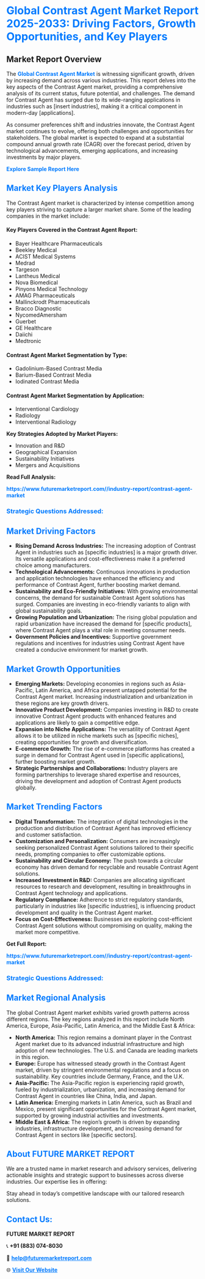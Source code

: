 <h1 style="color: #007BFF;">Global Contrast Agent Market Report 2025-2033: Driving Factors, Growth Opportunities, and Key Players</h1>

<section id="overview">
<h2>Market Report Overview</h2>
<p>The <a href="https://www.futuremarketreport.com//industry-report/contrast-agent-market" style="color: #007BFF; text-decoration: none;"><strong>Global Contrast Agent Market</strong></a> is witnessing significant growth, driven by increasing demand across various industries. This report delves into the key aspects of the Contrast Agent market, providing a comprehensive analysis of its current status, future potential, and challenges. The demand for Contrast Agent has surged due to its wide-ranging applications in industries such as [insert industries], making it a critical component in modern-day [applications].</p>
<p>As consumer preferences shift and industries innovate, the Contrast Agent market continues to evolve, offering both challenges and opportunities for stakeholders. The global market is expected to expand at a substantial compound annual growth rate (CAGR) over the forecast period, driven by technological advancements, emerging applications, and increasing investments by major players.</p>
</section>

<section id="overview">
<p><a href="https://www.futuremarketreport.com//request-sample/reportId=77175" style="color: #007BFF; text-decoration: none;"><strong>Explore Sample Report Here</strong></a></p>
</section>

<section id="key-players">
<h2 style="color: #007BFF;">Market Key Players Analysis</h2>
<p>The Contrast Agent market is characterized by intense competition among key players striving to capture a larger market share. Some of the leading companies in the market include:</p>
<h4>Key Players Covered in the Contrast Agent Report:</h4>
<ul><li>Bayer Healthcare Pharmaceuticals</li><li>Beekley Medical</li><li>ACIST Medical Systems</li><li>Medrad</li><li>Targeson</li><li>Lantheus Medical</li><li>Nova Biomedical</li><li>Pinyons Medical Technology</li><li>AMAG Pharmaceuticals</li><li>Mallinckrodt Pharmaceuticals</li><li>Bracco Diagnostic</li><li>NycomedAmersham</li><li>Guerbet</li><li>GE Healthcare</li><li>Daiichi</li><li>Medtronic</li></ul>
<h4>Contrast Agent Market Segmentation by Type:</h4>
<ul><li>Gadolinium-Based Contrast Media</li><li>Barium-Based Contrast Media</li><li>Iodinated Contrast Media</li></ul>

<h4>Contrast Agent Market Segmentation by Application:</h4>
<ul><li>Interventional Cardiology</li><li>Radiology</li><li>Interventional Radiology</li></ul>
<p><strong>Key Strategies Adopted by Market Players:</strong></p>
<ul>
<li>Innovation and R&D</li>
<li>Geographical Expansion</li>
<li>Sustainability Initiatives</li>
<li>Mergers and Acquisitions</li>
</ul>
</section>

<section>
<p><strong>Read Full Analysis: </strong></p><a href="https://www.futuremarketreport.com//industry-report/contrast-agent-market" style="color: #007BFF; text-decoration: none;"><strong>https://www.futuremarketreport.com//industry-report/contrast-agent-market</strong></a>
<h3 style="color: #007BFF;">Strategic Questions Addressed:</h3>
</section>

<section id="driving-factors">
<h2 style="color: #007BFF;">Market Driving Factors</h2>
<ul>
<li><strong>Rising Demand Across Industries:</strong> The increasing adoption of Contrast Agent in industries such as [specific industries] is a major growth driver. Its versatile applications and cost-effectiveness make it a preferred choice among manufacturers.</li>
<li><strong>Technological Advancements:</strong> Continuous innovations in production and application technologies have enhanced the efficiency and performance of Contrast Agent, further boosting market demand.</li>
<li><strong>Sustainability and Eco-Friendly Initiatives:</strong> With growing environmental concerns, the demand for sustainable Contrast Agent solutions has surged. Companies are investing in eco-friendly variants to align with global sustainability goals.</li>
<li><strong>Growing Population and Urbanization:</strong> The rising global population and rapid urbanization have increased the demand for [specific products], where Contrast Agent plays a vital role in meeting consumer needs.</li>
<li><strong>Government Policies and Incentives:</strong> Supportive government regulations and incentives for industries using Contrast Agent have created a conducive environment for market growth.</li>
</ul>
</section>

<section id="growth-opportunities">
<h2 style="color: #007BFF;">Market Growth Opportunities</h2>
<ul>
<li><strong>Emerging Markets:</strong> Developing economies in regions such as Asia-Pacific, Latin America, and Africa present untapped potential for the Contrast Agent market. Increasing industrialization and urbanization in these regions are key growth drivers.</li>
<li><strong>Innovative Product Development:</strong> Companies investing in R&D to create innovative Contrast Agent products with enhanced features and applications are likely to gain a competitive edge.</li>
<li><strong>Expansion into Niche Applications:</strong> The versatility of Contrast Agent allows it to be utilized in niche markets such as [specific niches], creating opportunities for growth and diversification.</li>
<li><strong>E-commerce Growth:</strong> The rise of e-commerce platforms has created a surge in demand for Contrast Agent used in [specific applications], further boosting market growth.</li>
<li><strong>Strategic Partnerships and Collaborations:</strong> Industry players are forming partnerships to leverage shared expertise and resources, driving the development and adoption of Contrast Agent products globally.</li>
</ul>
</section>

<section id="trending-factors">
<h2 style="color: #007BFF;">Market Trending Factors</h2>
<ul>
<li><strong>Digital Transformation:</strong> The integration of digital technologies in the production and distribution of Contrast Agent has improved efficiency and customer satisfaction.</li>
<li><strong>Customization and Personalization:</strong> Consumers are increasingly seeking personalized Contrast Agent solutions tailored to their specific needs, prompting companies to offer customizable options.</li>
<li><strong>Sustainability and Circular Economy:</strong> The push towards a circular economy has driven demand for recyclable and reusable Contrast Agent solutions.</li>
<li><strong>Increased Investment in R&D:</strong> Companies are allocating significant resources to research and development, resulting in breakthroughs in Contrast Agent technology and applications.</li>
<li><strong>Regulatory Compliance:</strong> Adherence to strict regulatory standards, particularly in industries like [specific industries], is influencing product development and quality in the Contrast Agent market.</li>
<li><strong>Focus on Cost-Effectiveness:</strong> Businesses are exploring cost-efficient Contrast Agent solutions without compromising on quality, making the market more competitive.</li>
</ul>
</section>

<section>
<p><strong>Get Full Report: </strong></p><a href="https://www.futuremarketreport.com//industry-report/contrast-agent-market" style="color: #007BFF; text-decoration: none;"><strong>https://www.futuremarketreport.com//industry-report/contrast-agent-market</strong></a>
<h3 style="color: #007BFF;">Strategic Questions Addressed:</h3>
</section>


<section id="regional-analysis">
<h2 style="color: #007BFF;">Market Regional Analysis</h2>
<p>The global Contrast Agent market exhibits varied growth patterns across different regions. The key regions analyzed in this report include North America, Europe, Asia-Pacific, Latin America, and the Middle East & Africa:</p>
<ul>
<li><strong>North America:</strong> This region remains a dominant player in the Contrast Agent market due to its advanced industrial infrastructure and high adoption of new technologies. The U.S. and Canada are leading markets in this region.</li>
<li><strong>Europe:</strong> Europe has witnessed steady growth in the Contrast Agent market, driven by stringent environmental regulations and a focus on sustainability. Key countries include Germany, France, and the U.K.</li>
<li><strong>Asia-Pacific:</strong> The Asia-Pacific region is experiencing rapid growth, fueled by industrialization, urbanization, and increasing demand for Contrast Agent in countries like China, India, and Japan.</li>
<li><strong>Latin America:</strong> Emerging markets in Latin America, such as Brazil and Mexico, present significant opportunities for the Contrast Agent market, supported by growing industrial activities and investments.</li>
<li><strong>Middle East & Africa:</strong> The region’s growth is driven by expanding industries, infrastructure development, and increasing demand for Contrast Agent in sectors like [specific sectors].</li>
</ul>
</section>

<footer>
<h2 style="color: #007BFF;">About FUTURE MARKET REPORT</h2>
<p>We are a trusted name in market research and advisory services, delivering actionable insights and strategic support to businesses across diverse industries. Our expertise lies in offering:</p>

<p>Stay ahead in today’s competitive landscape with our tailored research solutions.</p>

<h2 style="color: #007BFF;">Contact Us:</h2>
<p><strong>FUTURE MARKET REPORT</strong></p>
<p>📞 <strong>+91 (883) 074-8030</strong></p>
<p>📧 <strong><a href="mailto:help@futuremarketreport.com" style="color: #007BFF;">help@futuremarketreport.com</a></strong></p>
<p>🌐 <strong><a href="https://www.futuremarketreport.com/" style="color: #007BFF;">Visit Our Website</a></strong></p>
</footer>